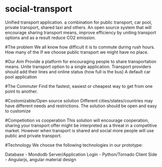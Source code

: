 # social-transport
Unified transport application. a combination for public transport, car pool, private transport, shared taxi and others.
An open source system that will encourage sharing transport means, improve efficiency by uniting transport 
options and as a result reduce CO2 emission. 


#The problem
We all know how difficult it is to commute during rush hours.
How many of the 
If we choose public transport we might have no place. 

#Our Aim
Provide a platform for encouraging people to share transportation means. 
Unite transport option to a single application. 
Transport providers should add their lines and online status (how full is the bus)
A default car pool application 

#The Commuter
Find the fastest, easiest or cheapest way to get from one point to another. 

#Costomizable/Open source solution 
Different cities/states/countries may have different needs and restrictions. The solution should be open and easy to customize



#Competiotion vs cooperation 
This solution will encourage cooperation, sharing your transport offer might be interpreted as a threat in a competitive market.
However when transport is shared and social more people will use public and private transport.  

#Technology 
We choose the following technologies in our prototype:

Database - Mondodb
Server/Application Login - Python/Tornado
Client Side - Angularjs, angular material design  

